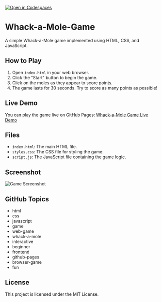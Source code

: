 [![Open in Codespaces](https://classroom.github.com/assets/launch-codespace-2972f46106e565e64193e422d61a12cf1da4916b45550586e14ef0a7c637dd04.svg)](https://classroom.github.com/open-in-codespaces?assignment_repo_id=21314819)
# Whack-a-Mole-Game

A simple Whack-a-Mole game implemented using HTML, CSS, and JavaScript.

## How to Play

1. Open `index.html` in your web browser.
2. Click the "Start" button to begin the game.
3. Click on the moles as they appear to score points.
4. The game lasts for 30 seconds. Try to score as many points as possible!

## Live Demo

You can play the game live on GitHub Pages: [Whack-a-Mole Game Live Demo](https://abhrankan-chakrabarti.github.io/Whack-a-Mole-Game)

## Files

- `index.html`: The main HTML file.
- `styles.css`: The CSS file for styling the game.
- `script.js`: The JavaScript file containing the game logic.

## Screenshot

![Game Screenshot](original.png)

## GitHub Topics

- html
- css
- javascript
- game
- web-game
- whack-a-mole
- interactive
- beginner
- frontend
- github-pages
- browser-game
- fun

## License

This project is licensed under the MIT License.
